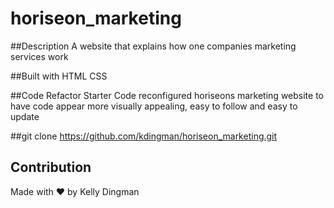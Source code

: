 # horiseon_marketing

##Description
A website that explains how one companies marketing services work

##Built with
HTML
CSS

##Code Refactor Starter Code
reconfigured horiseons marketing website to have code appear more visually appealing, easy to follow and easy to update

##git clone
https://github.com/kdingman/horiseon_marketing.git

## Contribution
Made with ❤️ by Kelly Dingman
